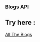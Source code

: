 
### Blogs API

## Try here : 

[All The Blogs](https://blogsweb-production.up.railway.app/api/blogs)
